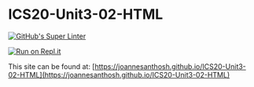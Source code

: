 # ICS20-Unit3-02-HTML
[![GitHub's Super Linter](https://github.com/joannesanthosh/ICS20-Unit3-02-HTML/workflows/GitHub's%20Super%20Linter/badge.svg)](https://github.com/joannesanthosh/ICS20-Unit3-02-HTML/actions)

[![Run on Repl.it](https://repl.it/badge/github/joannesanthosh/ICS20-Unit3-02-HTML)](https://repl.it/github/joannesanthosh/ICS20-Unit3-02-HTML)

This site can be found at: [https://joannesanthosh.github.io/ICS20-Unit3-02-HTML](https://joannesanthosh.github.io/ICS20-Unit3-02-HTML)
